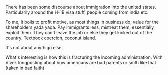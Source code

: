 There has been some discourse about immigration into the united states. Particularily around the H-1B visa stuff, people coming from india etc. 

To me, it boils to profit motive, as most things in business do, value for the shareholders yada yada. Pay immigrants less, mistreat them, essentially exploit them. They can't leave the job or else they get kicked out of the country. Textbook coercion, coconut island.

It's not about anythign else.

What's interesting is how this is fracturing the incoming administration. With Vivek longposting about how americans are bad parents or smth like that (taken in bad faith)


